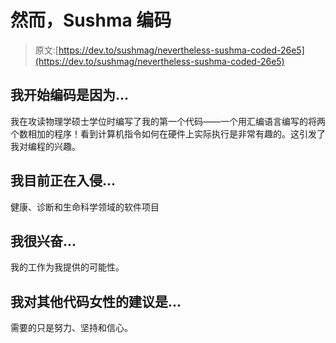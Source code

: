 # 然而，Sushma 编码

> 原文:[https://dev.to/sushmag/nevertheless-sushma-coded-26e5](https://dev.to/sushmag/nevertheless-sushma-coded-26e5)

## [](#i-began-coding-because)我开始编码是因为...

我在攻读物理学硕士学位时编写了我的第一个代码——一个用汇编语言编写的将两个数相加的程序！看到计算机指令如何在硬件上实际执行是非常有趣的。这引发了我对编程的兴趣。

## [](#im-currently-hacking-on)我目前正在入侵...

健康、诊断和生命科学领域的软件项目

## [](#im-excited-about)我很兴奋...

我的工作为我提供的可能性。

## [](#my-advice-for-other-women-who-code-is)我对其他代码女性的建议是...

需要的只是努力、坚持和信心。